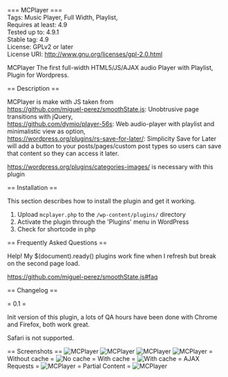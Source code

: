 === MCPlayer ===</br>
Tags: Music Player, Full Width, Playlist,</br>
Requires at least: 4.9</br>
Tested up to: 4.9.1</br>
Stable tag: 4.9</br>
License: GPLv2 or later</br>
License URI: http://www.gnu.org/licenses/gpl-2.0.html</br>

MCPlayer The first full-width HTML5/JS/AJAX audio Player with Playlist, Plugin for Wordpress.</br>

== Description ==</br>

MCPlayer is make with JS taken from</br>
https://github.com/miguel-perez/smoothState.js: Unobtrusive page transitions with jQuery,</br>
https://github.com/dymio/player-56s: Web audio-player with playlist and minimalistic view as option,</br>
https://wordpress.org/plugins/rs-save-for-later/: Simplicity Save for Later will add a button to your posts/pages/custom post types so users can save that content so they can access it later.</br>

https://wordpress.org/plugins/categories-images/ is necessary with this plugin</br>

== Installation ==

This section describes how to install the plugin and get it working.

1. Upload `mcplayer.php` to the `/wp-content/plugins/` directory
2. Activate the plugin through the 'Plugins' menu in WordPress
3. Check for shortcode in php

== Frequently Asked Questions ==

Help! My $(document).ready() plugins work fine when I refresh but break on the second page load.

https://github.com/miguel-perez/smoothState.js#faq

== Changelog ==

= 0.1 =

Init version of this plugin, a lots of QA hours have been done with Chrome and Firefox, both work great.

Safari is not supported.

== Screenshots ==
<img style="max-width: 100%;" src="https://img15.hostingpics.net/pics/809953mcplayer1.jpg" alt="MCPlayer" data-canonical-src="https://img15.hostingpics.net/pics/809953mcplayer1.jpg" />
<img style="max-width: 100%;" src="https://img15.hostingpics.net/pics/797972mcplayer2.jpg" alt="MCPlayer" data-canonical-src="https://img15.hostingpics.net/pics/797972mcplayer2.jpg" />
<img style="max-width: 100%;" src="https://img15.hostingpics.net/pics/971888mcplayeradmin2.jpg" alt="MCPlayer" data-canonical-src="https://img15.hostingpics.net/pics/971888mcplayeradmin2.jpg" />
<img style="max-width: 100%;" src="https://img15.hostingpics.net/pics/499681mcplayeradmin1.jpg" alt="MCPlayer" data-canonical-src="https://img15.hostingpics.net/pics/499681mcplayeradmin1.jpg" />
= Without cache =
<img style="max-width: 100%;" src="https://img15.hostingpics.net/pics/608363waterfall.gif" alt="No cache" data-canonical-src="https://img15.hostingpics.net/pics/608363waterfall.gif" />
= With cache =
<img style="max-width: 100%;" src="https://img15.hostingpics.net/pics/713595waterfall2.gif" alt="With cache" data-canonical-src="https://img15.hostingpics.net/pics/713595waterfall2.gif" />
= AJAX Requests =
<img style="max-width: 100%;" src="https://img15.hostingpics.net/pics/323462console.png" alt="MCPlayer" data-canonical-src="https://img15.hostingpics.net/pics/323462console.png" />
= Partial Content =
<img style="max-width: 100%;" src="https://img15.hostingpics.net/pics/878297console2.png" alt="MCPlayer" data-canonical-src="https://img15.hostingpics.net/pics/878297console2.png" />